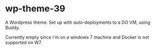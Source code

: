 # wp-theme-39
A Wordpress theme.  Set up with auto-deployments to a DO VM, using Buddy.

Currently empty since I'm on a windows 7 machine and Docker is not supported on W7.
